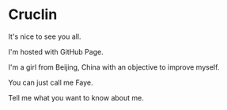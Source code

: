 # Cruclin
<!DOCTYPE html>
<html>
<body>
<p>It's nice to see you all.</p>
<p>I'm hosted with GitHub Page.</p>
<p>I'm a girl from Beijing, China with an objective to improve myself.</p>
<p>You can just call me Faye.</p>
<p>Tell me what you want to know about me.</p>
</body>
</html>
